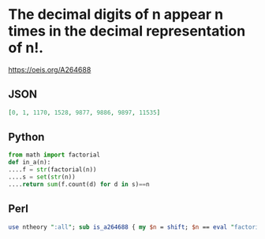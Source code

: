 # The decimal digits of n appear n times in the decimal representation of n\!\.
https://oeis.org/A264688
## JSON
```JSON
[0, 1, 1170, 1528, 9877, 9886, 9897, 11535]
```
## Python
```Python
from math import factorial
def in_a(n):
....f = str(factorial(n))
....s = set(str(n))
....return sum(f.count(d) for d in s)==n
```
## Perl
```Perl
use ntheory ":all"; sub is_a264688 { my $n = shift; $n == eval "factorial($n) =~ tr/[$n]//"; } # _Dana Jacobsen_, Jan 03 2016
```

